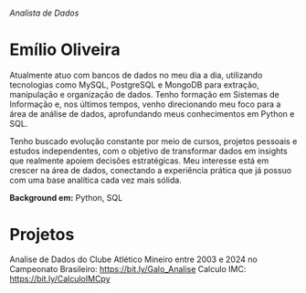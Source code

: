 ###### *Analista de Dados*

# Emílio Oliveira

Atualmente atuo com bancos de dados no meu dia a dia, utilizando tecnologias como MySQL, PostgreSQL e MongoDB para extração, manipulação e organização de dados. Tenho formação em Sistemas de Informação e, nos últimos tempos, venho direcionando meu foco para a área de análise de dados, aprofundando meus conhecimentos em Python e SQL.

Tenho buscado evolução constante por meio de cursos, projetos pessoais e estudos independentes, com o objetivo de transformar dados em insights que realmente apoiem decisões estratégicas. Meu interesse está em crescer na área de dados, conectando a experiência prática que já possuo com uma base analítica cada vez mais sólida.

**Background em:** Python, SQL

# Projetos

Analise de Dados do Clube Atlético Mineiro entre 2003 e 2024 no Campeonato Brasileiro: https://bit.ly/Galo_Analise
Calculo IMC: https://bit.ly/CalculoIMCpy
